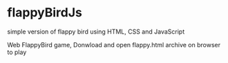 # flappyBirdJs
simple version of flappy bird using HTML, CSS and JavaScript

Web FlappyBird game,
Donwload and open flappy.html archive on browser to play
